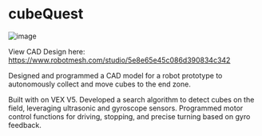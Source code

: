 # cubeQuest

![image](https://github.com/faseehirfan/cubeQuest/assets/43595947/c9dc85ba-25ca-4e6b-8cee-92dc22644ac9)

View CAD Design here: https://www.robotmesh.com/studio/5e8e65e45c086d390834c342

Designed and programmed a CAD model for a robot prototype to autonomously collect and move cubes to the end zone. 

Built with on VEX V5. 
Developed a search algorithm to detect cubes on the field, leveraging ultrasonic and gyroscope sensors.
Programmed motor control functions for driving, stopping, and precise turning based on gyro feedback.

